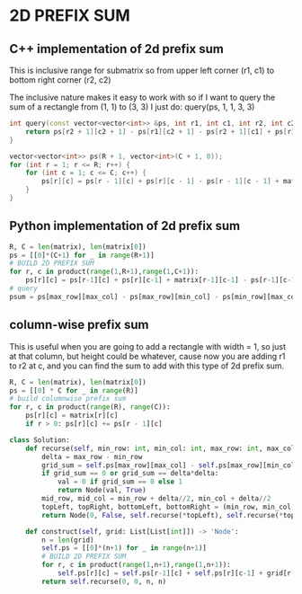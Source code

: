 # 2D PREFIX SUM 

## C++ implementation of 2d prefix sum

This is inclusive range for submatrix so from upper left corner (r1, c1) to bottom right corner (r2, c2)

The inclusive nature makes it easy to work with so if I want to query the sum of a rectangle from (1, 1) to (3, 3) I just do:
query(ps, 1, 1, 3, 3)

```cpp
int query(const vector<vector<int>> &ps, int r1, int c1, int r2, int c2) {
    return ps[r2 + 1][c2 + 1] - ps[r1][c2 + 1] - ps[r2 + 1][c1] + ps[r1][c1];
}

vector<vector<int>> ps(R + 1, vector<int>(C + 1, 0));
for (int r = 1; r <= R; r++) {
    for (int c = 1; c <= C; c++) {
        ps[r][c] = ps[r - 1][c] + ps[r][c - 1] - ps[r - 1][c - 1] + mat[r - 1][c - 1];
    }
}
```

## Python implementation of 2d prefix sum

```py
R, C = len(matrix), len(matrix[0])
ps = [[0]*(C+1) for _ in range(R+1)]
# BUILD 2D PREFIX SUM
for r, c in product(range(1,R+1),range(1,C+1)):
    ps[r][c] = ps[r-1][c] + ps[r][c-1] + matrix[r-1][c-1] - ps[r-1][c-1]
# query
psum = ps[max_row][max_col] - ps[max_row][min_col] - ps[min_row][max_col] + ps[min_row][min_col]
```

## column-wise prefix sum

This is useful when you are going to add a rectangle with width = 1, so just at that column, but height could be whatever, cause now you are adding r1 to r2 at c,  and you can find the sum to add with this type of 2d prefix sum.

```py
R, C = len(matrix), len(matrix[0])
ps = [[0] * C for _ in range(R)]
# build columnwise prefix sum
for r, c in product(range(R), range(C)):
    ps[r][c] = matrix[r][c]
    if r > 0: ps[r][c] += ps[r - 1][c]
```

```py
class Solution:
    def recurse(self, min_row: int, min_col: int, max_row: int, max_col: int) -> 'Node':
        delta = max_row - min_row
        grid_sum = self.ps[max_row][max_col] - self.ps[max_row][min_col] - self.ps[min_row][max_col] + self.ps[min_row][min_col]
        if grid_sum == 0 or grid_sum == delta*delta:
            val = 0 if grid_sum == 0 else 1
            return Node(val, True)
        mid_row, mid_col = min_row + delta//2, min_col + delta//2
        topLeft, topRight, bottomLeft, bottomRight = (min_row, min_col, mid_row, mid_col), (min_row, mid_col, mid_row, max_col), (mid_row, min_col, max_row, mid_col), (mid_row, mid_col, max_row, max_col)
        return Node(0, False, self.recurse(*topLeft), self.recurse(*topRight), self.recurse(*bottomLeft), self.recurse(*bottomRight))

    def construct(self, grid: List[List[int]]) -> 'Node':
        n = len(grid)
        self.ps = [[0]*(n+1) for _ in range(n+1)]
        # BUILD 2D PREFIX SUM
        for r, c in product(range(1,n+1),range(1,n+1)):
            self.ps[r][c] = self.ps[r-1][c] + self.ps[r][c-1] + grid[r-1][c-1] - self.ps[r-1][c-1]
        return self.recurse(0, 0, n, n)
```

